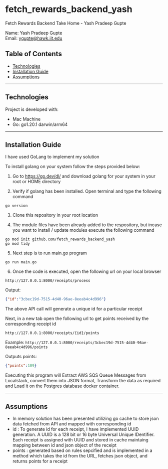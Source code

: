 # fetch_rewards_backend_yash
Fetch Rewards Backend Take Home - Yash Pradeep Gupte

Name: Yash Pradeep Gupte \
Email: ygupte@hawk.iit.edu

## Table of Contents
* [Technologies ](#technologies)
* [Installation Guide ](#installation-guide)
* [Assumptions ](#assumptions)

---
## Technologies
Project is developed with:
* Mac Machine
* Go: go1.20.1 darwin/arm64
--- 
## Installation Guide 

I have used GoLang to implement my solution 

To install golang on your system follow the steps provided below:

1. Go to https://go.dev/dl/ and download golang for your system in your root or HOME directory

2. Verify if golang has been installed. Open terminal and type the following command

``` 
go version 
```

3. Clone this repository in your root location 

4. The module files have been already added to the respository, but incase you want to install / update modules execute the following command 

```
go mod init github.com/fetch_rewards_backend_yash
go mod tidy
```

5. Next step is to run main.go program 

```
go run main.go
```

6. Once the code is executed, open the following url on your local browser

`http://127.0.0.1:8000/receipts/process`

Output:
```json
{"id":"3cbec19d-7515-4d40-96ae-8eeab4c4d996"} 
```

The above API call will generate a unique id for a particular receipt 

Next, in a new tab open the following url to get points received by the  corresponding receipt id 

`http://127.0.0.1:8000/receipts/{id}/points`

Example:
`http://127.0.0.1:8000/receipts/3cbec19d-7515-4d40-96ae-8eeab4c4d996/points`

Outputs points:
```json
{"points":109}
```

Executing this program will Extract AWS SQS Queue Messages from Localstack, convert them into JSON format, Transform the data as required and Load it on the Postgres database docker container.

--- 

## Assumptions
 * In memory solution has been presented utilizing go cache to store json data fetched from API and mapped with corresponding id
 * id : To generate id for each receipt, I have implemented UUID generation. A UUID is a 128 bit or 16 byte Universal Unique IDentifier. Each receipt is assigned with UUID and stored in cache maintaing mapping between id and json object of the receipt
 * points : generated based on rules sepcified and is implemented in a method which takes the id from the URL, fetches json object, and returns points for a receipt